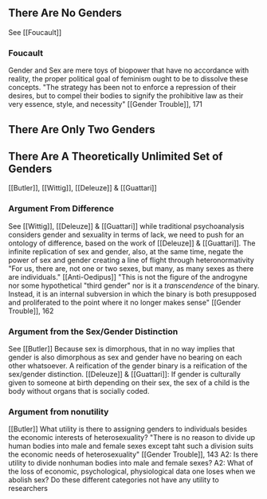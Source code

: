 
## There Are No Genders
See [[Foucault]]

### Foucault
Gender and Sex are mere toys of biopower that have no accordance with reality, the proper political goal of feminism ought to be to dissolve these concepts.
	"The strategy has been not to enforce a repression of their desires, but to compel  their bodies to signify the prohibitive law as their very essence, style, and necessity" [[Gender Trouble]], 171

## There Are Only Two Genders

## There Are A Theoretically Unlimited Set of Genders
[[Butler]], [[Wittig]], [[Deleuze]] & [[Guattari]]

### Argument From Difference
See [[Wittig]], [[Deleuze]] & [[Guattari]]
while traditional psychoanalysis considers gender and sexuality in terms of lack, we need to push for an ontology of difference, based on the work of [[Deleuze]] & [[Guattari]]. The infinite replication of sex and gender, also, at the same time, negate the power of sex and gender creating a line of flight through heteronormativity
	"For us, there are, not one or two sexes, but many, as many sexes as there are individuals." [[Anti-Oedipus]]
	"This is not the figure of the androgyne nor some hypothetical "third gender" nor is it a *transcendence* of the binary. Instead, it is an internal subversion in which the binary is both presupposed and proliferated to the point where it no longer makes sense" [[Gender Trouble]], 162

### Argument from the Sex/Gender Distinction
See [[Butler]]
Because sex is dimorphous, that in no way implies that gender is also dimorphous as sex and gender have no bearing on each other whatsoever. A reification of the gender binary is a reification of the sex/gender distinction.
[[Deleuze]] & [[Guattari]]: If gender is culturally given to someone at birth depending on their sex, the sex of a child is the body without organs that is socially coded.

### Argument from nonutility
[[Butler]]
What utility is there to assigning genders to individuals besides the economic interests of heterosexuality?
"There is no reason to divide up human bodies into male and female sexes except taht such a division suits the economic needs of heterosexuality" [[Gender Trouble]], 143
	A2: Is there utility to divide nonhuman bodies into male and female sexes? 
	A2: What of the loss of economic, psychological, physiological data one loses when we abolish sex? Do these different categories not have any utility to researchers
